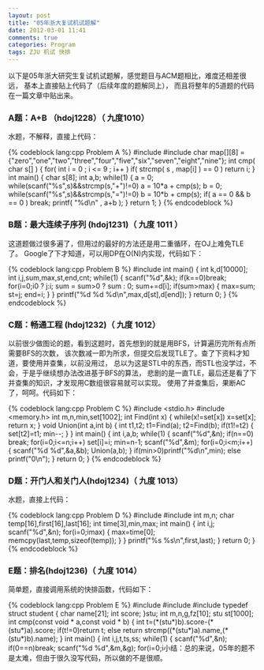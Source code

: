 ```yaml
---
layout: post
title: "05年浙大复试机试题解"
date: 2012-03-01 11:41
comments: true
categories: Program
tags: ZJU 机试 快排
---
```

<p>
以下是05年浙大研究生复试机试题解，感觉题目与ACM题相比，难度还相差很远，
基本上直接贴上代码了（后续年度的题解同上），
而且将整年的5道题的代码在一篇文章中贴出来。
</p>

<h3>A题：A+B （hdoj1228）（ 九度1010）</h3>
<p>水题，不解释，直接上代码：</p>
{% codeblock lang:cpp Problem A %}
#include <stdio.h> 
#include <string.h> 
char map[][8] = {"zero","one","two","three","four","five","six","seven","eight","nine"};
int cmp( char s[] ) 
{
	for( int i = 0 ; i <= 9 ; i++ )
		if( strcmp( s , map[i] ) == 0 )
			return i;
}
int main() 
{
	char s[8];
	int a,b;
	while(1) 
	{
		a = 0;
		while(scanf("%s",s)&&strcmp(s,"+")!=0)
			a = 10*a + cmp(s);
		b = 0;
		while(scanf("%s",s)&&strcmp(s,"=")!=0)
			b = 10*b + cmp(s);
		if( a == 0 && b == 0 ) break;
		printf( "%d\n" , a+b );
	}
	return 1;
}
{% endcodeblock %}

<!-- more -->
<h3>B题：最大连续子序列 (hdoj1231)（ 九度 1011 ）</h3>
<p>这道题做过很多遍了，但用过的最好的方法还是用二重循环，在OJ上难免TLE了。
Google了下才知道，可以用DP在O(N)内实现，代码如下：</p>
{% codeblock lang:cpp Problem B %}
#include<stdio.h> 
int main() 
{
	int k,d[10000];
	int i,j,sum,max,st,end,cnt;
	while(1)
	{
		scanf("%d",&k);
		if(k==0)break;
		for(i=0;i<k;i++,getchar())
			scanf("%d",d+i);
		cnt=0;
		for(i=0;i<k;i++)
			if(d[i]<0) cnt++;
			else break;
		if(cnt==k)
		{
			printf("%d %d %d\n",0,d[0],d[k-1]);
			continue;
		}
		st=end=j=sum=0;
		max=d[0];
		for(i=0;i<k;i++)
		{
			j=sum>0 ? j:i;
			sum = sum>0 ? sum : 0;
			sum+=d[i];
			if(sum>max)
			{
				max=sum;
				st=j;
				end=i;
			}
		}
		printf("%d %d %d\n",max,d[st],d[end]);
	}
	return 0;
}
{% endcodeblock %}

<h3>C题：畅通工程 (hdoj1232)（ 九度 1012）</h3>
<p>以前很少做图论的题，看到这题时，首先想到的就是用BFS，计算遍历完所有点所需要BFS的次数，
该次数减一即为所求，但提交后发现TLE了。查了下资料才知道，要使用并查集，以前没用过，
总以为这是STL中的东西，而STL也没学过，不会，于是乎继续想办法改进基于BFS的算法，
悲剧的是一直TLE，最后还是看了下并查集的知识，才发现用C数组很容易就可以实现。
使用了并查集后，果断AC了，呵呵。代码如下：</p>

{% codeblock lang:cpp Problem C %}
#include <stdio.h> 
#include <memory.h> 
int m,n,min,set[1002];
int Find(int x)
{
	while(x!=set[x])
		x=set[x];
	return x;
}
void Union(int a,int b)
{
	int t1,t2;
	t1=Find(a);
	t2=Find(b);
	if(t1!=t2)
	{
		set[t2]=t1;
		min--;
	}
}
int main() 
{
	int i,a,b;
	while(1)
	{
		scanf("%d",&n);
		if(n==0) break;
		for(i=0;i<=n;i++) set[i]=i;
		min=n-1;
		scanf("%d",&m);
		for(i=0;i<m;i++)
		{
			scanf("%d %d",&a,&b);
			Union(a,b);
		}
		if(min>0)printf("%d\n",min);
		else printf("0\n");
	}
	return 0;
}
{% endcodeblock %}

<h3>D题：开门人和关门人(hdoj1234)（ 九度 1013）</h3>
<p>水题，直接上代码：</p>
{% codeblock lang:cpp Problem D %}
#include <stdio.h> 
#include <memory.h> 
int m,n; char temp[16],first[16],last[16];
int time[3],min,max;
int main() 
{
	int i,j;
	scanf("%d",&n);
	for(i=0;i<n;i++)
	{
		scanf("%d",&m);
		min=86400;
		max=-1;
		for(j=0;j<m;j++)
		{
			scanf("%s",temp);
			scanf("%d:%d:%d",time,time+1,time+2);
			time[0]=time[0]*3600+time[1]*60+time[2];
			if(time[0]<min)
			{
				min=time[0];
				memcpy(first,temp,sizeof(temp));
			}
			scanf("%d:%d:%d",time,time+1,time+2);
			time[0]=time[0]*3600+time[1]*60+time[2];
			if(time[0]>max)
			{
				max=time[0];
				memcpy(last,temp,sizeof(temp));
			}
		}
		printf("%s %s\n",first,last);
	}
	return 0;
}
{% endcodeblock %}

<h3>E题：排名(hdoj1236)（ 九度 1014）</h3>
<p>简单题，直接调用系统的快排函数，代码如下：</p>
{% codeblock lang:cpp Problem E %}
#include <stdio.h> 
#include <stdlib.h> 
#include <string.h> 
typedef struct student {
	char name[21];
	int score;
}stu;
int m,n,g,fz[10];
stu st[1000];
int cmp(const void * a,const void * b)
{
	int t=(*(stu*)b).score-(*(stu*)a).score;
	if(t!=0)return t;
	else return strcmp((*(stu*)a).name,(*(stu*)b).name);
}
int main() 
{
	int i,j,t,ts,ss;
	while(1)
	{
		scanf("%d",&n);
		if(0==n)break;
		scanf("%d %d",&m,&g);
		for(i=0;i<m;i++)
			scanf("%d",&fz[i]);
		for(i=0;i<n;i++)
		{
			scanf("%s",&(st[i].name));
			scanf("%d",&t);
			ss=0;
			for(j=0;j<t;j++)
			{
				scanf("%d",&ts);
				ss+=fz[ts-1];
			}
			if(ss<g)
			{
				n--;
				i--;
			}
			else
				st[i].score=ss;
		}
		qsort(st,n,sizeof(stu),cmp);
		printf("%d\n",n);
		for(i=0;i<n;i++)
		printf("%s %d\n",st[i].name,st[i].score);
	}
	return 0;
}
{% endcodeblock %}

<p>小结：总的来说，05年的题不是太难，但由于很久没写代码，所以做的不是很顺。</p>

